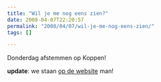 ```yaml
---
title: "Wil je me nog eens zien?"
date: 2008-04-07T22:20:57
permalink: "2008/04/07/wil-je-me-nog-eens-zien/"
tags: []

---
```

Donderdag afstemmen op Koppen!

**update**: we staan [op de website](http://www.een.be/televisie1_master/programmas/e_kopp_r2008_a045_item2/index.shtml "http://www.een.be/televisie1_master/programmas/e_kopp_r2008_a045_item2/index.shtml") man!
